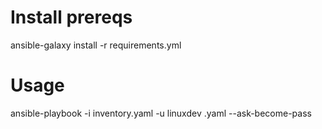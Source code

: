 # Install prereqs
ansible-galaxy install -r requirements.yml
# Usage
ansible-playbook -i inventory.yaml -u linuxdev <target playbook>.yaml --ask-become-pass